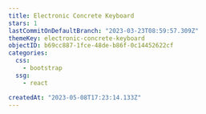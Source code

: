 ```yaml
---
title: Electronic Concrete Keyboard
stars: 1
lastCommitOnDefaultBranch: "2023-03-23T08:59:57.309Z"
themeKey: electronic-concrete-keyboard
objectID: b69cc887-1fce-48de-b86f-0c14452622cf
categories:
  css:
    - bootstrap
  ssg:
    - react

createdAt: "2023-05-08T17:23:14.133Z"
---
```

